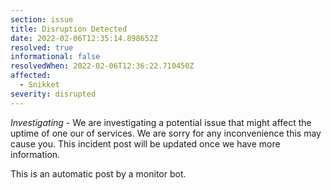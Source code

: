```yaml
---
section: issue
title: Disruption Detected
date: 2022-02-06T12:35:14.898652Z
resolved: true
informational: false
resolvedWhen: 2022-02-06T12:36:22.710450Z
affected:
  - Snikket
severity: disrupted
---
```

*Investigating* - We are investigating a potential issue that might affect the uptime of one our of services. We are sorry for any inconvenience this may cause you. This incident post will be updated once we have more information.

This is an automatic post by a monitor bot.
        
